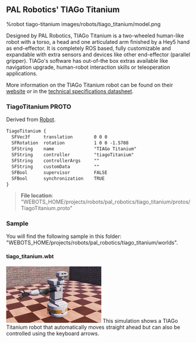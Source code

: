 ## PAL Robotics' TIAGo Titanium

%robot tiago-titanium images/robots/tiago_titanium/model.png

Designed by PAL Robotics, TIAGo Titanium is a two-wheeled human-like robot with a torso, a head and one articulated arm finished by a Hey5 hand as end-effector.
It is completely ROS based, fully customizable and expandable with extra sensors and devices like other end-effector (parallel gripper).
TIAGo's software has out-of-the box extras available like navigation upgrade, human-robot interaction skills or teleoperation applications.

More information on the TIAGo Titanium robot can be found on their [website](http://pal-robotics.com/robots/tiago/) or in the [technical specifications datasheet](http://pal-robotics.com/wp-content/uploads/2019/07/Datasheet_TIAGo_Complete.pdf).

### TiagoTitanium PROTO

Derived from [Robot](../reference/robot.md).

```
TiagoTitanium {
  SFVec3f     translation        0 0 0
  SFRotation  rotation           1 0 0 -1.5708
  SFString    name               "TIAGo Titanium"
  SFString    controller         "tiagoTitanium"
  SFString    controllerArgs     ""
  SFString    customData         ""
  SFBool      supervisor         FALSE
  SFBool      synchronization    TRUE
}
```

> **File location**: "WEBOTS\_HOME/projects/robots/pal_robotics/tiago_titanium/protos/TiagoTitanium.proto"

### Sample

You will find the following sample in this folder: "WEBOTS\_HOME/projects/robots/pal_robotics/tiago_titanium/worlds".

#### tiago\_titanium.wbt

![tiago_titanium.wbt.png](images/robots/tiago_titanium/tiago_titanium.wbt.thumbnail.jpg) This simulation shows a TIAGo Titanium robot that automatically moves straight ahead but can also be controlled using the keyboard arrows.
